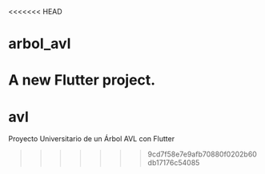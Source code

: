<<<<<<< HEAD
# arbol_avl

A new Flutter project.
=======
# avl
Proyecto Universitario de un Árbol AVL con Flutter
>>>>>>> 9cd7f58e7e9afb70880f0202b60db17176c54085
